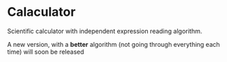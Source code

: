 # Calaculator
Scientific calculator with independent expression reading algorithm. 

A new version, with a **better** algorithm (not going through everything each time) will soon be released
